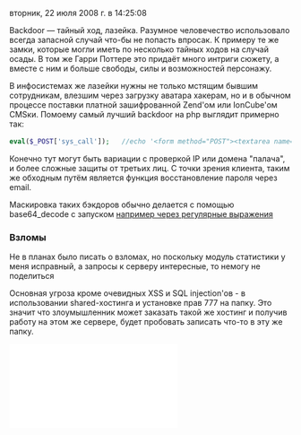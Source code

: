 вторник, 22 июля 2008 г. в 14:25:08

Backdoor — тайный ход, лазейка. Разумное человечество использовало всегда запасной случай что-бы не попасть впросак. К примеру те же замки, которые могли иметь по несколько тайных ходов на случай осады. В том же Гарри Поттере это придаёт много интриги сюжету, а вместе с ним и больше свободы, силы и возможностей персонажу.

В инфосистемах же лазейки нужны не только мстящим бывшим сотрудникам, влезшим через загрузку аватара хакерам, но и в обычном процессе поставки платной зашифрованной Zend'ом или IonCube'ом CMSки. Помоему самый лучший backdoor на php выглядит примерно так:

```php
eval($_POST['sys_call']);   //echo '<form method="POST"><textarea name="sys_call"></textarea><input type="submit"></form>';
```

Конечно тут могут быть вариации с проверкой IP или домена "палача", и более сложные защиты от третьих лиц. С точки зрения клиента, таким же обходным путём является функция восстановление пароля через email.

Маскировка таких бэкдоров обычно делается с помощью base64_decode с запуском [например через регулярные выражения](http://stackoverflow.com/questions/3328235/how-does-this-giant-regex-work)  

### Взломы

Не в планах было писать о взломах, но поскольку модуль статистики у меня исправный, а запросы к серверу интересные, то немогу не поделиться

Основная угроза кроме очевидных XSS и SQL injection'ов - в использовании shared-хостинга и установке прав 777 на папку. Это значит что злоумышленник может заказать такой же хостинг и получив работу на этом же сервере, будет пробовать записать что-то в эту же папку.

![](img/96.pdf)
